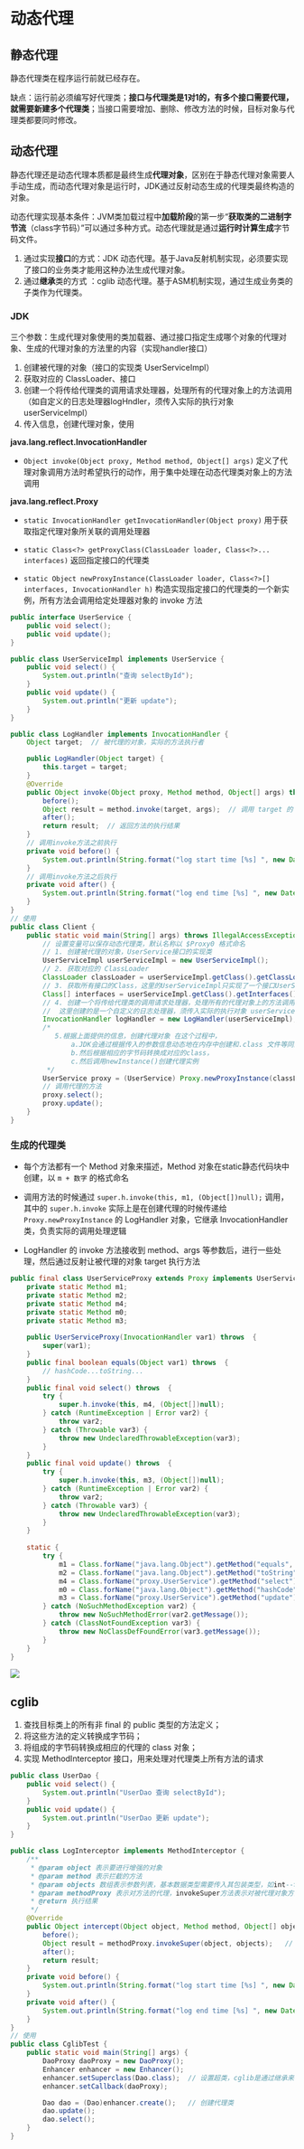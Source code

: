 # 动态代理

## 静态代理

静态代理类在程序运行前就已经存在。

缺点：运行前必须编写好代理类；**接口与代理类是1对1的，有多个接口需要代理，就需要新建多个代理类**；当接口需要增加、删除、修改方法的时候，目标对象与代理类都要同时修改。

## 动态代理

静态代理还是动态代理本质都是最终生成**代理对象**，区别在于静态代理对象需要人手动生成，而动态代理对象是运行时，JDK通过反射动态生成的代理类最终构造的对象。

动态代理实现基本条件：JVM类加载过程中**加载阶段**的第一步“**获取类的二进制字节流**（class字节码）”可以通过多种方式。动态代理就是通过**运行时计算生成**字节码文件。

1. 通过实现**接口**的方式：JDK 动态代理。基于Java反射机制实现，必须要实现了接口的业务类才能用这种办法生成代理对象。
2. 通过**继承**类的方式 ：cglib 动态代理。基于ASM机制实现，通过生成业务类的子类作为代理类。

### JDK

三个参数：生成代理对象使用的类加载器、通过接口指定生成哪个对象的代理对象、生成的代理对象的方法里的内容（实现handler接口）

1. 创建被代理的对象（接口的实现类 UserServiceImpl）
2. 获取对应的 ClassLoader、接口
3. 创建一个将传给代理类的调用请求处理器，处理所有的代理对象上的方法调用（如自定义的日志处理器logHndler，须传入实际的执行对象 userServiceImpl）
4. 传入信息，创建代理对象，使用

**java.lang.reflect.InvocationHandler**

- `Object invoke(Object proxy, Method method, Object[] args)` 定义了代理对象调用方法时希望执行的动作，用于集中处理在动态代理类对象上的方法调用

**java.lang.reflect.Proxy**

- `static InvocationHandler getInvocationHandler(Object proxy)` 用于获取指定代理对象所关联的调用处理器

- `static Class<?> getProxyClass(ClassLoader loader, Class<?>... interfaces)` 返回指定接口的代理类

- `static Object newProxyInstance(ClassLoader loader, Class<?>[] interfaces, InvocationHandler h)` 构造实现指定接口的代理类的一个新实例，所有方法会调用给定处理器对象的 invoke 方法

```java
public interface UserService {
    public void select();   
    public void update();
}

public class UserServiceImpl implements UserService {  
    public void select() {  
        System.out.println("查询 selectById");
    }
    public void update() {
        System.out.println("更新 update");
    }
}

public class LogHandler implements InvocationHandler {
    Object target;  // 被代理的对象，实际的方法执行者

    public LogHandler(Object target) {
        this.target = target;
    }
    @Override
    public Object invoke(Object proxy, Method method, Object[] args) throws Throwable {
        before();
        Object result = method.invoke(target, args);  // 调用 target 的 method 方法
        after();
        return result;  // 返回方法的执行结果
    }
    // 调用invoke方法之前执行
    private void before() {
        System.out.println(String.format("log start time [%s] ", new Date()));
    }
    // 调用invoke方法之后执行
    private void after() {
        System.out.println(String.format("log end time [%s] ", new Date()));
    }
}
// 使用
public class Client {
    public static void main(String[] args) throws IllegalAccessException, InstantiationException {
        // 设置变量可以保存动态代理类，默认名称以 $Proxy0 格式命名
        // 1. 创建被代理的对象，UserService接口的实现类
        UserServiceImpl userServiceImpl = new UserServiceImpl();
        // 2. 获取对应的 ClassLoader
        ClassLoader classLoader = userServiceImpl.getClass().getClassLoader();
        // 3. 获取所有接口的Class，这里的UserServiceImpl只实现了一个接口UserService，
        Class[] interfaces = userServiceImpl.getClass().getInterfaces();
        // 4. 创建一个将传给代理类的调用请求处理器，处理所有的代理对象上的方法调用
        //  这里创建的是一个自定义的日志处理器，须传入实际的执行对象 userServiceImpl
        InvocationHandler logHandler = new LogHandler(userServiceImpl);
        /*
		   5.根据上面提供的信息，创建代理对象 在这个过程中，
               a.JDK会通过根据传入的参数信息动态地在内存中创建和.class 文件等同的字节码
               b.然后根据相应的字节码转换成对应的class，
               c.然后调用newInstance()创建代理实例
		 */
        UserService proxy = (UserService) Proxy.newProxyInstance(classLoader, interfaces, logHandler);
        // 调用代理的方法
        proxy.select();
        proxy.update();
    }
}
```



### 生成的代理类

- 每个方法都有一个 Method 对象来描述，Method 对象在static静态代码块中创建，以 `m + 数字` 的格式命名

- 调用方法的时候通过 `super.h.invoke(this, m1, (Object[])null);` 调用，其中的 `super.h.invoke` 实际上是在创建代理的时候传递给 `Proxy.newProxyInstance` 的 LogHandler 对象，它继承 InvocationHandler 类，负责实际的调用处理逻辑
- LogHandler 的 invoke 方法接收到 method、args 等参数后，进行一些处理，然后通过反射让被代理的对象 target 执行方法

```java
public final class UserServiceProxy extends Proxy implements UserService {
    private static Method m1;
    private static Method m2;
    private static Method m4;
    private static Method m0;
    private static Method m3;
    
    public UserServiceProxy(InvocationHandler var1) throws  {
        super(var1);
    }
    public final boolean equals(Object var1) throws  {
        // hashCode...toString...
    }
    public final void select() throws  {
        try {
            super.h.invoke(this, m4, (Object[])null);
        } catch (RuntimeException | Error var2) {
            throw var2;
        } catch (Throwable var3) {
            throw new UndeclaredThrowableException(var3);
        }
    }
    public final void update() throws  {
        try {
            super.h.invoke(this, m3, (Object[])null);
        } catch (RuntimeException | Error var2) {
            throw var2;
        } catch (Throwable var3) {
            throw new UndeclaredThrowableException(var3);
        }
    }
    
    static {
        try {
            m1 = Class.forName("java.lang.Object").getMethod("equals", Class.forName("java.lang.Object"));
            m2 = Class.forName("java.lang.Object").getMethod("toString");
            m4 = Class.forName("proxy.UserService").getMethod("select");
            m0 = Class.forName("java.lang.Object").getMethod("hashCode");
            m3 = Class.forName("proxy.UserService").getMethod("update");
        } catch (NoSuchMethodException var2) {
            throw new NoSuchMethodError(var2.getMessage());
        } catch (ClassNotFoundException var3) {
            throw new NoClassDefFoundError(var3.getMessage());
        }
    }
}
```

![](https://tva1.sinaimg.cn/large/007S8ZIlly1ggv7ylnjnej30wk0bgt8q.jpg)





## cglib

1. 查找目标类上的所有非 final 的 public 类型的方法定义；
2. 将这些方法的定义转换成字节码；
3. 将组成的字节码转换成相应的代理的 class 对象；
4. 实现 MethodInterceptor 接口，用来处理对代理类上所有方法的请求

```java
public class UserDao {
    public void select() {
        System.out.println("UserDao 查询 selectById");
    }
    public void update() {
        System.out.println("UserDao 更新 update");
    }
}

public class LogInterceptor implements MethodInterceptor {
    /**
     * @param object 表示要进行增强的对象
     * @param method 表示拦截的方法
     * @param objects 数组表示参数列表，基本数据类型需要传入其包装类型，如int-->Integer、long-Long、double-->Double
     * @param methodProxy 表示对方法的代理，invokeSuper方法表示对被代理对象方法的调用
     * @return 执行结果
     */
    @Override
    public Object intercept(Object object, Method method, Object[] objects, MethodProxy methodProxy) throws Throwable {
        before();
        Object result = methodProxy.invokeSuper(object, objects);   // 注意这里是调用 invokeSuper 而不是 invoke，否则死循环，methodProxy.invokesuper执行的是原始类的方法，method.invoke执行的是子类的方法
        after();
        return result;
    }
    private void before() {
        System.out.println(String.format("log start time [%s] ", new Date()));
    }
    private void after() {
        System.out.println(String.format("log end time [%s] ", new Date()));
    }
}
// 使用
public class CglibTest {
    public static void main(String[] args) {
        DaoProxy daoProxy = new DaoProxy(); 
        Enhancer enhancer = new Enhancer();
        enhancer.setSuperclass(Dao.class);  // 设置超类，cglib是通过继承来实现的
        enhancer.setCallback(daoProxy);

        Dao dao = (Dao)enhancer.create();   // 创建代理类
        dao.update();
        dao.select();
    }
}
```


